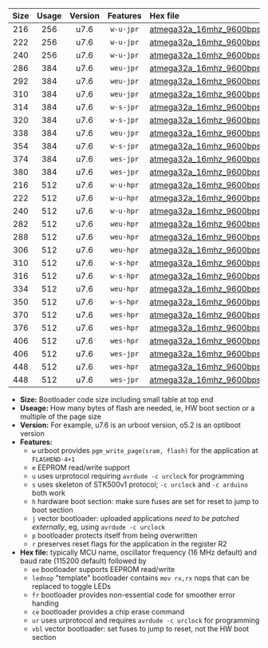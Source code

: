 |Size|Usage|Version|Features|Hex file|
|:-:|:-:|:-:|:-:|:--|
|216|256|u7.6|`w-u-jpr`|[atmega32a_16mhz_9600bps_ur_vbl.hex](https://raw.githubusercontent.com/stefanrueger/urboot/main//atmega32a_16mhz_9600bps_ur_vbl.hex)|
|222|256|u7.6|`w-u-jpr`|[atmega32a_16mhz_9600bps_lednop_ur_vbl.hex](https://raw.githubusercontent.com/stefanrueger/urboot/main//atmega32a_16mhz_9600bps_lednop_ur_vbl.hex)|
|240|256|u7.6|`w-u-jpr`|[atmega32a_16mhz_9600bps_lednop_fr_ur_vbl.hex](https://raw.githubusercontent.com/stefanrueger/urboot/main//atmega32a_16mhz_9600bps_lednop_fr_ur_vbl.hex)|
|286|384|u7.6|`weu-jpr`|[atmega32a_16mhz_9600bps_ee_ur_vbl.hex](https://raw.githubusercontent.com/stefanrueger/urboot/main//atmega32a_16mhz_9600bps_ee_ur_vbl.hex)|
|292|384|u7.6|`weu-jpr`|[atmega32a_16mhz_9600bps_ee_lednop_ur_vbl.hex](https://raw.githubusercontent.com/stefanrueger/urboot/main//atmega32a_16mhz_9600bps_ee_lednop_ur_vbl.hex)|
|310|384|u7.6|`weu-jpr`|[atmega32a_16mhz_9600bps_ee_lednop_fr_ur_vbl.hex](https://raw.githubusercontent.com/stefanrueger/urboot/main//atmega32a_16mhz_9600bps_ee_lednop_fr_ur_vbl.hex)|
|314|384|u7.6|`w-s-jpr`|[atmega32a_16mhz_9600bps_vbl.hex](https://raw.githubusercontent.com/stefanrueger/urboot/main//atmega32a_16mhz_9600bps_vbl.hex)|
|320|384|u7.6|`w-s-jpr`|[atmega32a_16mhz_9600bps_lednop_vbl.hex](https://raw.githubusercontent.com/stefanrueger/urboot/main//atmega32a_16mhz_9600bps_lednop_vbl.hex)|
|338|384|u7.6|`weu-jpr`|[atmega32a_16mhz_9600bps_ee_lednop_fr_ce_ur_vbl.hex](https://raw.githubusercontent.com/stefanrueger/urboot/main//atmega32a_16mhz_9600bps_ee_lednop_fr_ce_ur_vbl.hex)|
|354|384|u7.6|`w-s-jpr`|[atmega32a_16mhz_9600bps_lednop_fr_vbl.hex](https://raw.githubusercontent.com/stefanrueger/urboot/main//atmega32a_16mhz_9600bps_lednop_fr_vbl.hex)|
|374|384|u7.6|`wes-jpr`|[atmega32a_16mhz_9600bps_ee_vbl.hex](https://raw.githubusercontent.com/stefanrueger/urboot/main//atmega32a_16mhz_9600bps_ee_vbl.hex)|
|380|384|u7.6|`wes-jpr`|[atmega32a_16mhz_9600bps_ee_lednop_vbl.hex](https://raw.githubusercontent.com/stefanrueger/urboot/main//atmega32a_16mhz_9600bps_ee_lednop_vbl.hex)|
|216|512|u7.6|`w-u-hpr`|[atmega32a_16mhz_9600bps_ur.hex](https://raw.githubusercontent.com/stefanrueger/urboot/main//atmega32a_16mhz_9600bps_ur.hex)|
|222|512|u7.6|`w-u-hpr`|[atmega32a_16mhz_9600bps_lednop_ur.hex](https://raw.githubusercontent.com/stefanrueger/urboot/main//atmega32a_16mhz_9600bps_lednop_ur.hex)|
|240|512|u7.6|`w-u-hpr`|[atmega32a_16mhz_9600bps_lednop_fr_ur.hex](https://raw.githubusercontent.com/stefanrueger/urboot/main//atmega32a_16mhz_9600bps_lednop_fr_ur.hex)|
|282|512|u7.6|`weu-hpr`|[atmega32a_16mhz_9600bps_ee_ur.hex](https://raw.githubusercontent.com/stefanrueger/urboot/main//atmega32a_16mhz_9600bps_ee_ur.hex)|
|288|512|u7.6|`weu-hpr`|[atmega32a_16mhz_9600bps_ee_lednop_ur.hex](https://raw.githubusercontent.com/stefanrueger/urboot/main//atmega32a_16mhz_9600bps_ee_lednop_ur.hex)|
|306|512|u7.6|`weu-hpr`|[atmega32a_16mhz_9600bps_ee_lednop_fr_ur.hex](https://raw.githubusercontent.com/stefanrueger/urboot/main//atmega32a_16mhz_9600bps_ee_lednop_fr_ur.hex)|
|310|512|u7.6|`w-s-hpr`|[atmega32a_16mhz_9600bps.hex](https://raw.githubusercontent.com/stefanrueger/urboot/main//atmega32a_16mhz_9600bps.hex)|
|316|512|u7.6|`w-s-hpr`|[atmega32a_16mhz_9600bps_lednop.hex](https://raw.githubusercontent.com/stefanrueger/urboot/main//atmega32a_16mhz_9600bps_lednop.hex)|
|334|512|u7.6|`weu-hpr`|[atmega32a_16mhz_9600bps_ee_lednop_fr_ce_ur.hex](https://raw.githubusercontent.com/stefanrueger/urboot/main//atmega32a_16mhz_9600bps_ee_lednop_fr_ce_ur.hex)|
|350|512|u7.6|`w-s-hpr`|[atmega32a_16mhz_9600bps_lednop_fr.hex](https://raw.githubusercontent.com/stefanrueger/urboot/main//atmega32a_16mhz_9600bps_lednop_fr.hex)|
|370|512|u7.6|`wes-hpr`|[atmega32a_16mhz_9600bps_ee.hex](https://raw.githubusercontent.com/stefanrueger/urboot/main//atmega32a_16mhz_9600bps_ee.hex)|
|376|512|u7.6|`wes-hpr`|[atmega32a_16mhz_9600bps_ee_lednop.hex](https://raw.githubusercontent.com/stefanrueger/urboot/main//atmega32a_16mhz_9600bps_ee_lednop.hex)|
|406|512|u7.6|`wes-hpr`|[atmega32a_16mhz_9600bps_ee_lednop_fr.hex](https://raw.githubusercontent.com/stefanrueger/urboot/main//atmega32a_16mhz_9600bps_ee_lednop_fr.hex)|
|406|512|u7.6|`wes-jpr`|[atmega32a_16mhz_9600bps_ee_lednop_fr_vbl.hex](https://raw.githubusercontent.com/stefanrueger/urboot/main//atmega32a_16mhz_9600bps_ee_lednop_fr_vbl.hex)|
|448|512|u7.6|`wes-hpr`|[atmega32a_16mhz_9600bps_ee_lednop_fr_ce.hex](https://raw.githubusercontent.com/stefanrueger/urboot/main//atmega32a_16mhz_9600bps_ee_lednop_fr_ce.hex)|
|448|512|u7.6|`wes-jpr`|[atmega32a_16mhz_9600bps_ee_lednop_fr_ce_vbl.hex](https://raw.githubusercontent.com/stefanrueger/urboot/main//atmega32a_16mhz_9600bps_ee_lednop_fr_ce_vbl.hex)|

- **Size:** Bootloader code size including small table at top end
- **Useage:** How many bytes of flash are needed, ie, HW boot section or a multiple of the page size
- **Version:** For example, u7.6 is an urboot version, o5.2 is an optiboot version
- **Features:**
  + `w` urboot provides `pgm_write_page(sram, flash)` for the application at `FLASHEND-4+1`
  + `e` EEPROM read/write support
  + `u` uses urprotocol requiring `avrdude -c urclock` for programming
  + `s` uses skeleton of STK500v1 protocol; `-c urclock` and `-c arduino` both work
  + `h` hardware boot section: make sure fuses are set for reset to jump to boot section
  + `j` vector bootloader: uploaded applications *need to be patched externally*, eg, using `avrdude -c urclock`
  + `p` bootloader protects itself from being overwritten
  + `r` preserves reset flags for the application in the register R2
- **Hex file:** typically MCU name, oscillator frequency (16 MHz default) and baud rate (115200 default) followed by
  + `ee` bootloader supports EEPROM read/write
  + `lednop` "template" bootloader contains `mov rx,rx` nops that can be replaced to toggle LEDs
  + `fr` bootloader provides non-essential code for smoother error handing
  + `ce` bootloader provides a chip erase command
  + `ur` uses urprotocol and requires `avrdude -c urclock` for programming
  + `vbl` vector bootloader: set fuses to jump to reset, not the HW boot section
